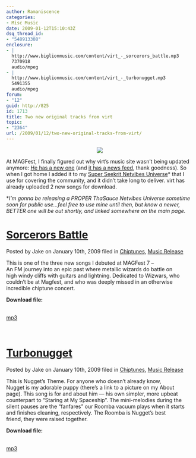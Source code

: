```yaml
---
author: Ramaniscence
categories:
- Misc Music
date: 2009-01-12T15:10:43Z
dsq_thread_id:
- "548913308"
enclosure:
- |
  http://www.biglionmusic.com/content/virt_-_sorcerors_battle.mp3
  7370918
  audio/mpeg
- |
  http://www.biglionmusic.com/content/virt_-_turbonugget.mp3
  5491355
  audio/mpeg
forum:
- "12"
guid: http://825
id: 1713
title: Two new original tracks from virt
topic:
- "2364"
url: /2009/01/12/two-new-original-tracks-from-virt/
---
```


<div align="center">
  <img src="images/newsMisc/turbonugget.png" border="0" />
</div>

At MAGFest, I finally figured out why virt&#8217;s music site wasn&#8217;t being updated anymore: <a href="http://www.biglionmusic.com/" target="_blank">He has a new one</a> (and <a href="http://www.biglionmusic.com/feed" target="_blank">it has a news feed</a>, thank goodness). So when I got home I added it to my <a href="http://www.netvibes.com/sgtrama" target="_blank">Super Seekrit Netvibes Universe</a>* that I use for covering the community, and it didn&#8217;t take long to deliver. virt has already uploaded 2 new songs for download.

*_I&#8217;m gonna be releasing a PROPER ThaSauce Netvibes Universe sometime soon for public use&#8230;feel free to use mine until then, but know a newer, BETTER one will be out shortly, and linked somewhere on the main page._

<div class="quoted-text">
  <h1>
    <a title="Permanent Link to Sorcerors Battle" href="http://www.biglionmusic.com/music-release/sorcerors-battle">Sorcerors Battle</a>
  </h1>
  
  <p>
    <span class="postedby">Posted by Jake</span> on January 10th, 2009 filed in <a title="View all posts in Chiptunes" href="http://www.biglionmusic.com/category/music/chiptunes">Chiptunes</a>, <a title="View all posts in Music Release" href="http://www.biglionmusic.com/category/music-release">Music Release</a>
  </p>
  
  <p>
    This is one of the three new songs I debuted at MAGFest 7 &#8211;<br /> An FM journey into an epic past where metallic wizards do battle on<br /> high windy cliffs with guitars and lightning. Dedicated to Wizwars, who<br /> couldn’t be at Magfest, and who was deeply missed in an otherwise<br /> incredible chiptune concert.
  </p>
  
  <p>
    <strong>Download file:</strong>
  </p>
  
  <div class="inpostmp3">
    <a href="http://www.biglionmusic.com/content/virt_-_sorcerors_battle.mp3"><br /> mp3 </a>
  </div>
</div>

&nbsp;

<div class="quoted-text">
  <h1>
    <a title="Permanent Link to Turbonugget" href="http://www.biglionmusic.com/music-release/turbonugget">Turbonugget</a>
  </h1>
  
  <p>
    <span class="postedby">Posted by Jake</span> on January 10th, 2009 filed in <a title="View all posts in Chiptunes" href="http://www.biglionmusic.com/category/music/chiptunes">Chiptunes</a>, <a title="View all posts in Music Release" href="http://www.biglionmusic.com/category/music-release">Music Release</a>
  </p>
  
  <p>
    This is Nugget’s Theme. For anyone who doesn’t already know,<br /> Nugget is my adorable puppy (there’s a link to a picture on my About<br /> page). This song is for and about him — his own simpler, more upbeat<br /> counterpart to “Staring at My Spaceship”. The mini-melodies during the<br /> silent pauses are the “fanfares” our Roomba vacuum plays when it starts<br /> and finishes cleaning, respectively. The Roomba is Nugget’s best<br /> friend, they were raised together.
  </p>
  
  <p>
    <strong>Download file:</strong>
  </p>
  
  <div class="inpostmp3">
    <a href="http://www.biglionmusic.com/content/virt_-_turbonugget.mp3"><br /> mp3 </a>
  </div>
</div>